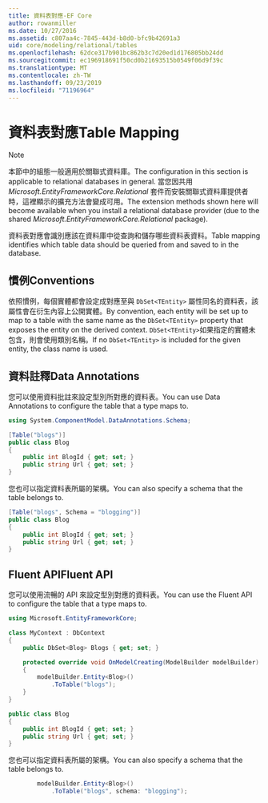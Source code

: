 ```yaml
---
title: 資料表對應-EF Core
author: rowanmiller
ms.date: 10/27/2016
ms.assetid: c807aa4c-7845-443d-b8d0-bfc9b42691a3
uid: core/modeling/relational/tables
ms.openlocfilehash: 62dce317b901bc862b3c7d20ed1d176805bb24dd
ms.sourcegitcommit: ec196918691f50cd0b21693515b0549f06d9f39c
ms.translationtype: MT
ms.contentlocale: zh-TW
ms.lasthandoff: 09/23/2019
ms.locfileid: "71196964"
---
```

# <a name="table-mapping"></a><span data-ttu-id="c45b1-102">資料表對應</span><span class="sxs-lookup"><span data-stu-id="c45b1-102">Table Mapping</span></span>

> [!NOTE]  
> <span data-ttu-id="c45b1-103">本節中的組態一般適用於關聯式資料庫。</span><span class="sxs-lookup"><span data-stu-id="c45b1-103">The configuration in this section is applicable to relational databases in general.</span></span> <span data-ttu-id="c45b1-104">當您因共用 *Microsoft.EntityFrameworkCore.Relational* 套件而安裝關聯式資料庫提供者時，這裡顯示的擴充方法會變成可用。</span><span class="sxs-lookup"><span data-stu-id="c45b1-104">The extension methods shown here will become available when you install a relational database provider (due to the shared *Microsoft.EntityFrameworkCore.Relational* package).</span></span>

<span data-ttu-id="c45b1-105">資料表對應會識別應該在資料庫中從查詢和儲存哪些資料表資料。</span><span class="sxs-lookup"><span data-stu-id="c45b1-105">Table mapping identifies which table data should be queried from and saved to in the database.</span></span>

## <a name="conventions"></a><span data-ttu-id="c45b1-106">慣例</span><span class="sxs-lookup"><span data-stu-id="c45b1-106">Conventions</span></span>

<span data-ttu-id="c45b1-107">依照慣例，每個實體都會設定成對應至與 `DbSet<TEntity>` 屬性同名的資料表，該屬性會在衍生內容上公開實體。</span><span class="sxs-lookup"><span data-stu-id="c45b1-107">By convention, each entity will be set up to map to a table with the same name as the `DbSet<TEntity>` property that exposes the entity on the derived context.</span></span> <span data-ttu-id="c45b1-108">`DbSet<TEntity>`如果指定的實體未包含，則會使用類別名稱。</span><span class="sxs-lookup"><span data-stu-id="c45b1-108">If no `DbSet<TEntity>` is included for the given entity, the class name is used.</span></span>

## <a name="data-annotations"></a><span data-ttu-id="c45b1-109">資料註釋</span><span class="sxs-lookup"><span data-stu-id="c45b1-109">Data Annotations</span></span>

<span data-ttu-id="c45b1-110">您可以使用資料批註來設定型別所對應的資料表。</span><span class="sxs-lookup"><span data-stu-id="c45b1-110">You can use Data Annotations to configure the table that a type maps to.</span></span>

``` csharp
using System.ComponentModel.DataAnnotations.Schema;
```
``` csharp
[Table("blogs")]
public class Blog
{
    public int BlogId { get; set; }
    public string Url { get; set; }
}
```

<span data-ttu-id="c45b1-111">您也可以指定資料表所屬的架構。</span><span class="sxs-lookup"><span data-stu-id="c45b1-111">You can also specify a schema that the table belongs to.</span></span>

``` csharp
[Table("blogs", Schema = "blogging")]
public class Blog
{
    public int BlogId { get; set; }
    public string Url { get; set; }
}
```

## <a name="fluent-api"></a><span data-ttu-id="c45b1-112">Fluent API</span><span class="sxs-lookup"><span data-stu-id="c45b1-112">Fluent API</span></span>

<span data-ttu-id="c45b1-113">您可以使用流暢的 API 來設定型別對應的資料表。</span><span class="sxs-lookup"><span data-stu-id="c45b1-113">You can use the Fluent API to configure the table that a type maps to.</span></span>

``` csharp
using Microsoft.EntityFrameworkCore;
```
``` csharp
class MyContext : DbContext
{
    public DbSet<Blog> Blogs { get; set; }

    protected override void OnModelCreating(ModelBuilder modelBuilder)
    {
        modelBuilder.Entity<Blog>()
            .ToTable("blogs");
    }
}

public class Blog
{
    public int BlogId { get; set; }
    public string Url { get; set; }
}
```

<span data-ttu-id="c45b1-114">您也可以指定資料表所屬的架構。</span><span class="sxs-lookup"><span data-stu-id="c45b1-114">You can also specify a schema that the table belongs to.</span></span>

<!-- [!code-csharp[Main](samples/core/relational/Modeling/FluentAPI/Relational/TableAndSchema.cs?highlight=2)] -->
``` csharp
        modelBuilder.Entity<Blog>()
            .ToTable("blogs", schema: "blogging");
```
